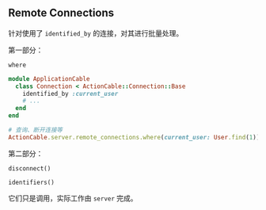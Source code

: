 ## Remote Connections

针对使用了 `identified_by` 的连接，对其进行批量处理。

第一部分：

```
where
```

```ruby
module ApplicationCable
  class Connection < ActionCable::Connection::Base
    identified_by :current_user
    # ...
  end
end

# 查询、断开连接等
ActionCable.server.remote_connections.where(current_user: User.find(1)).disconnect
```

第二部分：

```
disconnect()
```

```
identifiers()
```

它们只是调用，实际工作由 `server` 完成。